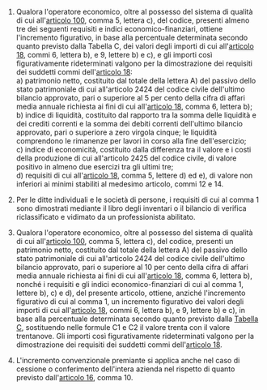 1. Qualora l'operatore economico, oltre al possesso del sistema di qualità di cui all'[articolo 100](/articolo-100/2), comma 5, lettera c), del codice, presenti almeno tre dei seguenti requisiti e indici economico-finanziari, ottiene l'incremento figurativo, in base alla percentuale determinata secondo quanto previsto dalla Tabella C, dei valori degli importi di cui all'[articolo 18](/allegato-2.12-articolo-18/1), commi 6, lettera b), e 9, lettere b) e c), e gli importi così figurativamente rideterminati valgono per la dimostrazione dei requisiti dei suddetti commi dell'[articolo 18](/allegato-2.12-articolo-18/1):<br>a) patrimonio netto, costituito dal totale della lettera A) del passivo dello stato patrimoniale di cui all'articolo 2424 del codice civile dell'ultimo bilancio approvato, pari o superiore al 5 per cento della cifra di affari media annuale richiesta ai fini di cui all'[articolo 18](/allegato-2.12-articolo-18/1), comma 6, lettera b);<br>b) indice di liquidità, costituito dal rapporto tra la somma delle liquidità e dei crediti correnti e la somma dei debiti correnti dell'ultimo bilancio approvato, pari o superiore a zero virgola cinque; le liquidità comprendono le rimanenze per lavori in corso alla fine dell'esercizio;<br>c) indice di economicità, costituito dalla differenza tra il valore e i costi della produzione di cui all'articolo 2425 del codice civile, di valore positivo in almeno due esercizi tra gli ultimi tre;<br>d) requisiti di cui all'[articolo 18](/allegato-2.12-articolo-18/1), comma 5, lettere d) ed e), di valore non inferiori ai minimi stabiliti al medesimo articolo, commi 12 e 14.

2. Per le ditte individuali e le società di persone, i requisiti di cui al comma 1 sono dimostrati mediante il libro degli inventari o il bilancio di verifica riclassificato e vidimato da un professionista abilitato.

3. Qualora l'operatore economico, oltre al possesso del sistema di qualità di cui all'[articolo 100](/articolo-100/2), comma 5, lettera c), del codice, presenti un patrimonio netto, costituito dal totale della lettera A) del passivo dello stato patrimoniale di cui all'articolo 2424 del codice civile dell'ultimo bilancio approvato, pari o superiore al 10 per cento della cifra di affari media annuale richiesta ai fini di cui all'[articolo 18](/allegato-2.12-articolo-18/1), comma 6, lettera b), nonché i requisiti e gli indici economico-finanziari di cui al comma 1, lettere b), c) e d), del presente articolo, ottiene, anziché l'incremento figurativo di cui al comma 1, un incremento figurativo dei valori degli importi di cui all'[articolo 18](/allegato-2.12-articolo-18/1), commi 6, lettera b), e 9, lettere b) e c), in base alla percentuale determinata secondo quanto previsto dalla [Tabella C](/allegato-2.12-tabella-c/1), sostituendo nelle formule C1 e C2 il valore trenta con il valore trentanove. Gli importi così figurativamente rideterminati valgono per la dimostrazione dei requisiti dei suddetti commi dell'[articolo 18](/allegato-2.12-articolo-18/1).

4. L'incremento convenzionale premiante si applica anche nel caso di cessione o conferimento dell'intera azienda nel rispetto di quanto previsto dall'[articolo 16](/allegato-2.12-articolo-16/1), comma 10.
